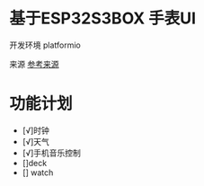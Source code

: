 # 基于ESP32S3BOX 手表UI
开发环境 platformio

来源
[参考来源](https://github.com/fbiego/esp32-c3-mini)


# 功能计划
- [√]时钟
- [√]天气
- [√]手机音乐控制
- []deck
- [] watch

